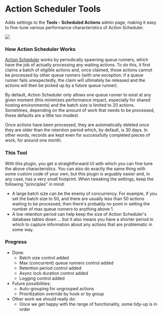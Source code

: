 # Action Scheduler Tools

Adds settings to the **Tools ‣ Scheduled Actions** admin page, making it easy to fine-tune various performance characteristics of Action Scheduler.

![](https://share.codingkills.me/demo/wordpress/action-scheduler-config-010.png)

### How Action Scheduler Works

[Action Scheduler](https://actionscheduler.org/) works by periodically spawning queue runners, which have the job of actually processing any waiting actions. To do this, it first claims a batch of eligible actions and, once claimed, those actions cannot be processed by other queue runners (with one exception: if a queue runner fails unexpectedly, the claim will ultimately be released and the actions will then be picked up by a future queue runner). 

By default, Action Scheduler only allows one queue runner to exist at any given moment (this minimizes performance impact, especially for shared hosting environments) and the batch size is limited to 20 actions. Sometimes, depending on the amount of work that needs to be processed, these defaults are a little too modest.

Once actions have been processed, they are automatically deleted *once* they are older than the retention period which, by default, is 30 days. In other words, records are kept even for successfully completed pieces of work, for around one month.

### This Tool

With this plugin, you get a straightforward UI with which you can fine tune the above characteristics. You can also do exactly the same thing with some custom code of your own, but this plugin is arguably easier and, in any case, has a very small footprint. When tweaking the settings, keep the following "principles" in mind:

- A large batch size can be the enemy of concurrency. For example, if you set the batch size to 50, and there are usually less than 50 actions waiting to be processed, then there's probably no point in setting the number of max queue runners to anything above 1.
- A low retention period can help keep the size of Action Scheduler's database tables down ... but it also means you have a shorter period in which to capture information about any actions that are problematic in some way.

### Progress

- Done:
  - Batch size control added
  - Max (concurrent) queue runners control added
  - Retention period control added
  - Async lock duration control added
  - Logging control added
- Future possibilities:
  - Auto-grouping for ungrouped actions
  - Prioritization override by hook or by group
- Other work we should really do:
  - Once we get happy with the range of functionality, some tidy-up is in order
